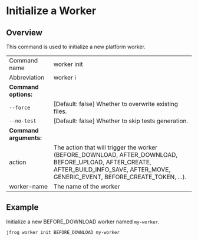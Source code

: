 # Initialize a Worker

## Overview

This command is used to initialize a new platform worker.

|                        |                                                                                                                                                                                     |
|------------------------|-------------------------------------------------------------------------------------------------------------------------------------------------------------------------------------|
| Command name           | worker init                                                                                                                                                                         |
| Abbreviation           | worker i                                                                                                                                                                            |
| **Command options:**   |                                                                                                                                                                                     |
| `--force`              | \[Default: false] Whether to overwrite existing files.                                                                                                                              |
| `--no-test`            | \[Default: false] Whether to skip tests generation.                                                                                                                                 |
| **Command arguments:** |                                                                                                                                                                                     |
| action                 | The action that will trigger the worker (BEFORE_DOWNLOAD, AFTER_DOWNLOAD, BEFORE_UPLOAD, AFTER_CREATE, AFTER_BUILD_INFO_SAVE, AFTER_MOVE, GENERIC_EVENT, BEFORE_CREATE_TOKEN, ...). |
| worker-name            | The name of the worker                                                                                                                                                              |

## Example

Initialize a new BEFORE_DOWNLOAD worker named `my-worker`.

```
jfrog worker init BEFORE_DOWNLOAD my-worker
```
